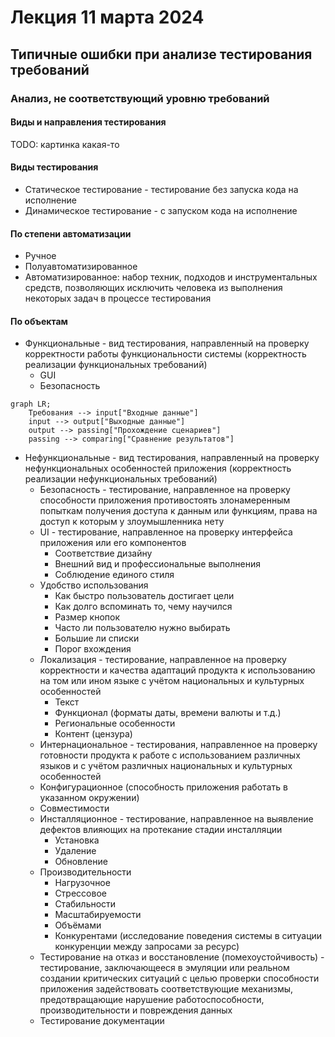 # Лекция 11 марта 2024

## Типичные ошибки при анализе тестирования требований

### Анализ, не соответствующий уровню требований

#### Виды и направления тестирования

TODO: картинка какая-то

#### Виды тестирования

- Статическое тестирование - тестирование без запуска кода на исполнение
- Динамическое тестирование - с запуском кода на исполнение

#### По степени автоматизации

- Ручное
- Полуавтоматизированное
- Автоматизированное: набор техник, подходов и инструментальных средств, позволяющих исключить человека из выполнения некоторых задач в процессе тестирования

#### По объектам

- Функциональные - вид тестирования, направленный на проверку корректности работы функциональности системы (корректность реализации функциональных требований)
    - GUI
    - Безопасность

```mermaid
graph LR;
    Требования --> input["Входные данные"]
    input --> output["Выходные данные"]
    output --> passing["Прохождение сценариев"]
    passing --> comparing["Сравнение результатов"]
```

- Нефункциональные - вид тестирования, направленный на проверку нефункциональных особенностей приложения (корректность реализации нефункциональных требований)
    - Безопасность - тестирование, направленное на проверку способности приложения противостоять злонамеренным попыткам получения доступа к данным или функциям, права на доступ к которым у злоумышленника нету
    - UI - тестирование, направленное на проверку интерфейса приложения или его компонентов
        - Соответствие дизайну
        - Внешний вид и профессиональные выполнения
        - Соблюдение единого стиля
    - Удобство использования
        - Как быстро пользователь достигает цели
        - Как долго вспоминать то, чему научился
        - Размер кнопок
        - Часто ли пользователю нужно выбирать
        - Большие ли списки
        - Порог вхождения
    - Локализация - тестирование, направленное на проверку корректности и качества адаптаций продукта к использованию на том или ином языке с учётом национальных и культурных особенностей
        - Текст
        - Функционал (форматы даты, времени валюты и т.д.)
        - Региональные особенности
        - Контент (цензура)
    - Интернациональное - тестирования, направленное на проверку готовности продукта к работе с использованием различных языков и с учётом различных национальных и культурных особенностей
    - Конфигурационное (способность приложения работать в указанном окружении)
    - Совместимости
    - Инсталляционное - тестирование, направленное на выявление дефектов влияющих на протекание стадии инсталляции
        - Установка
        - Удаление
        - Обновление
    - Производительности
        - Нагрузочное
        - Стрессовое
        - Стабильности
        - Масштабируемости
        - Объёмами
        - Конкурентами (исследование поведения системы в ситуации конкуренции между запросами за ресурс)
    - Тестирование на отказ и восстановление (помехоустойчивость) - тестирование, заключающееся в эмуляции или реальном создании критических ситуаций с целью проверки способности приложения задействовать соответствующие механизмы, предотвращающие нарушение работоспособности, производительности и повреждения данных
    - Тестирование документации
